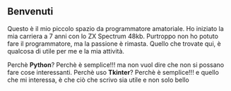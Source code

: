 ## Benvenuti

Questo è il mio piccolo spazio da programmatore amatoriale.
Ho iniziato la mia carriera a 7 anni con lo ZX Spectrum 48kb.
Purtroppo non ho potuto fare il programmatore, ma la passione è rimasta.
Quello che trovate qui, è qualcosa di utile per me e la mia attività.

Perchè **Python**?
Perchè è semplice!!! ma non vuol dire che non si possano fare cose interessanti.
Perchè uso **Tkinter**?
Perchè è semplice!!! e quello che mi interessa, è che ciò che scrivo sia utile e non solo bello
